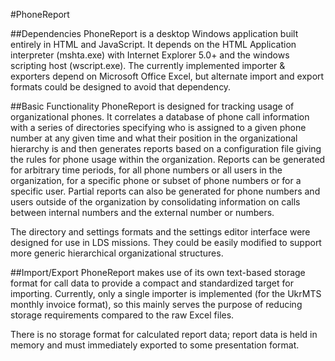 #PhoneReport

##Dependencies
PhoneReport is a desktop Windows application built entirely in HTML and JavaScript. It depends on the HTML Application interpreter (mshta.exe) with Internet Explorer 5.0+ and the windows scripting host (wscript.exe). The currently implemented importer & exporters depend on Microsoft Office Excel, but alternate import and export formats could be designed to avoid that dependency.

##Basic Functionality
PhoneReport is designed for tracking usage of organizational phones. It correlates a database of phone call information with a series of directories specifying who is assigned to a given phone number at any given time and what their position in the organizational hierarchy is and then generates reports based on a configuration file giving the rules for phone usage within the organization. Reports can be generated for arbitrary time periods, for all phone numbers or all users in the organization, for a specific phone or subset of phone numbers or for a specific user. Partial reports can also be generated for phone numbers and users outside of the organization by consolidating information on calls between internal numbers and the external number or numbers.

The directory and settings formats and the settings editor interface were designed for use in LDS missions. They could be easily modified to support more generic hierarchical organizational structures.

##Import/Export
PhoneReport makes use of its own text-based storage format for call data to provide a compact and standardized target for importing. Currently, only a single importer is implemented (for the UkrMTS monthly invoice format), so this mainly serves the purpose of reducing storage requirements compared to the raw Excel files.

There is no storage format for calculated report data; report data is held in memory and must immediately exported to some presentation format.
